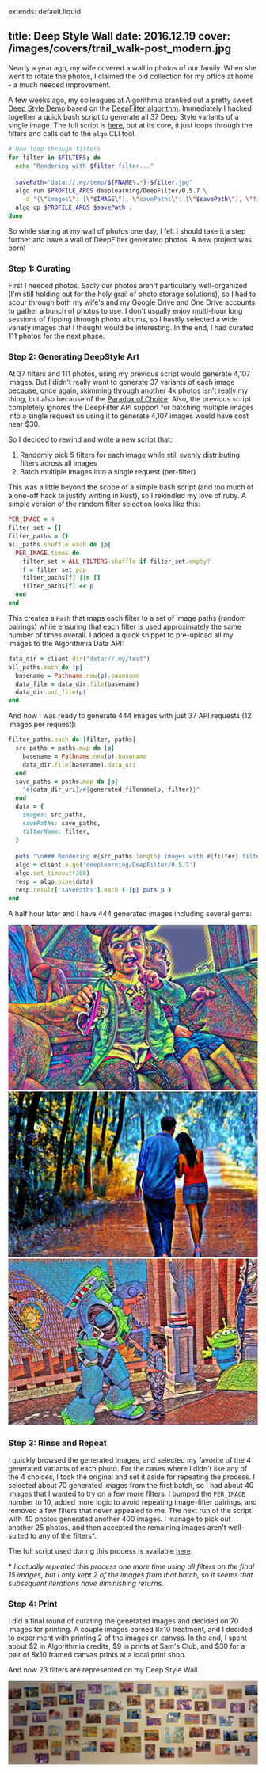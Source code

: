 extends: default.liquid

title: Deep Style Wall
date: 2016.12.19
cover: /images/covers/trail_walk-post_modern.jpg
---

Nearly a year ago, my wife covered a wall in photos of our family. When she went to rotate the photos, I claimed the old collection for my office at home - a much needed improvement.

A few weeks ago, my colleagues at Algorithmia cranked out a pretty sweet [Deep Style Demo](http://demos.algorithmia.com/deep-style/) based on the [DeepFilter algorithm](https://algorithmia.com/algorithms/deeplearning/DeepFilter). Immediately I hacked together a quick bash script to generate all 37 Deep Style variants of a single image. The full script is [here](https://gist.github.com/anowell/386035fede097e4aa505102481f00517), but at its core, it just loops through the filters and calls out to the `algo` CLI tool.

```bash
# Now loop through filters
for filter in $FILTERS; do
  echo "Rendering with $filter filter..."

  savePath="data://.my/temp/${FNAME%.*}-$filter.jpg"
  algo run $PROFILE_ARGS deeplearning/DeepFilter/0.5.7 \
    -d "{\"images\": [\"$IMAGE\"], \"savePaths\": [\"$savePath\"], \"filterName\": \"$filter\"}"
  algo cp $PROFILE_ARGS $savePath .
done
```

So while staring at my wall of photos one day, I felt I should take it a step further and have a wall of DeepFilter generated photos. A new project was born!

### Step 1: Curating

First I needed photos. Sadly our photos aren't particularly well-organized (I'm still holding out for the holy grail of photo storage solutions), so I had to scour through both my wife's and my Google Drive and One Drive accounts to gather a bunch of photos to use. I don't usually enjoy multi-hour long sessions of flipping through photo albums, so I hastily selected a wide variety images that I thought would be interesting. In the end, I had curated 111 photos for the next phase.

### Step 2: Generating DeepStyle Art

At 37 filters and 111 photos, using my previous script would generate 4,107 images. But I didn't really want to generate 37 variants of each image because, once again, skimming through another 4k photos isn't really my thing, but also because of the [Paradox of Choice](https://en.wikipedia.org/wiki/The_Paradox_of_Choice). Also, the previous script completely ignores the DeepFilter API support for batching multiple images into a single request so using it to generate 4,107 images would have cost near $30.

So I decided to rewind and write a new script that:

1. Randomly pick 5 filters for each image while still evenly distributing filters across all images
2. Batch multiple images into a single request (per-filter)

This was a little beyond the scope of a simple bash script (and too much of a one-off hack to justify writing in Rust), so I rekindled my love of ruby. A simple version of the random filter selection looks like this:

```ruby
PER_IMAGE = 4
filter_set = []
filter_paths = {}
all_paths.shuffle.each do |p|
  PER_IMAGE.times do
    filter_set = ALL_FILTERS.shuffle if filter_set.empty?
    f = filter_set.pop
    filter_paths[f] ||= []
    filter_paths[f] << p
  end
end
```

This creates a `Hash` that maps each filter to a set of image paths (random pairings) while ensuring that each filter is used approximately the same number of times overall. I added a quick snippet to pre-upload all my images to the Algorithmia Data API:

```ruby
data_dir = client.dir("data://.my/test")
all_paths.each do |p|
  basename = Pathname.new(p).basename
  data_file = data_dir.file(basename)
  data_dir.put_file(p)
end
```

And now I was ready to generate 444 images with just 37 API requests (12 images per request):

```ruby
filter_paths.each do |filter, paths|
  src_paths = paths.map do |p|
    basename = Pathname.new(p).basename
    data_dir.file(basename).data_uri
  end
  save_paths = paths.map do |p|
    "#{data_dir_uri}/#{generated_filename(p, filter)}"
  end
  data = {
    images: src_paths,
    savePaths: save_paths,
    filterName: filter,
  }

  puts "\n### Rendering #{src_paths.length} images with #{filter} filter..."
  algo = client.algo('deeplearning/DeepFilter/0.5.7')
  algo.set_timeout(300)
  resp = algo.pipe(data)
  resp.result['savePaths'].each { |p| puts p }
end
```

A half hour later and I have 444 generated images including several gems:

<div class="grid">
    <img class="col" src="/images/deep-style-wall/train_ride-colorful_dream.jpg">
    <img class="col" src="/images/deep-style-wall/painting_walk-post_modern.jpg">
    <img class="col" src="/images/deep-style-wall/buzz-crunch_paper.jpg">
</div>

### Step 3: Rinse and Repeat

I quickly browsed the generated images, and selected my favorite of the 4 generated variants of each photo. For the cases where I didn't like any of the 4 choices, I took the original and set it aside for repeating the process. I selected about 70 generated images from the first batch, so I had about 40 images that I wanted to try on a few more filters. I bumped the `PER_IMAGE` number to 10, added more logic to avoid repeating image-filter pairings, and removed a few filters that never appealed to me. The next run of the script with 40 photos generated another 400 images. I manage to pick out another 25 photos, and then accepted the remaining images aren't well-suited to any of the filters*.

The full script used during this process is available [here](https://gist.github.com/anowell/fd8cd6706b6c16080f09e67765e6915d).

&ast; *I actually repeated this process one more time using all filters on the final 15 images, but I only kept 2 of the images from that batch, so it seems that subsequent iterations have diminishing returns.*

### Step 4: Print

I did a final round of curating the generated images and decided on 70 images for printing. A couple images earned 8x10 treatment, and I decided to experiment with printing 2 of the images on canvas. In the end, I spent about $2 in Algorithmia credits, $9 in prints at Sam's Club, and $30 for a pair of 8x10 framed canvas prints at a local print shop.

And now 23 filters are represented on my Deep Style Wall.

<img src="/images/deep-style-wall/photo-wall.jpg">
